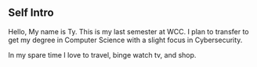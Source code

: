 ## Self Intro

Hello, My name is Ty. This is my last semester at WCC. I plan to transfer to get my degree in Computer Science with a slight focus in Cybersecurity. 

In my spare time I love to travel, binge watch tv, and shop. 

